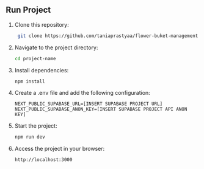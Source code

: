 ## Run Project

1. Clone this repository:
   ```bash
    git clone https://github.com/taniaprastyaa/flower-buket-management-system.git
   ```

2. Navigate to the project directory:
   ```bash
   cd project-name
   ```

3. Install dependencies:
   ```bash
   npm install
   ```

4. Create a .env file and add the following configuration:
   ```
   NEXT_PUBLIC_SUPABASE_URL=[INSERT SUPABASE PROJECT URL]
   NEXT_PUBLIC_SUPABASE_ANON_KEY=[INSERT SUPABASE PROJECT API ANON KEY]
   ```

5. Start the project:
   ```bash
   npm run dev
   ```

6. Access the project in your browser:
   ```bash
   http://localhost:3000
   ```